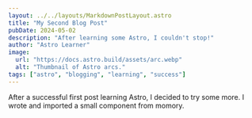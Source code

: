 ```yaml
---
layout: ../../layouts/MarkdownPostLayout.astro
title: "My Second Blog Post"
pubDate: 2024-05-02
description: "After learning some Astro, I couldn't stop!"
author: "Astro Learner"
image:
  url: "https://docs.astro.build/assets/arc.webp"
  alt: "Thumbnail of Astro arcs."
tags: ["astro", "blogging", "learning", "success"]
---
```


After a successful first post learning Astro, I decided to try some more. I wrote and imported a small component from momory.
